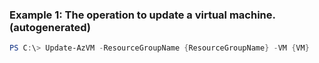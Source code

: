 ### Example 1: The operation to update a virtual machine. (autogenerated)
```powershell
PS C:\> Update-AzVM -ResourceGroupName {ResourceGroupName} -VM {VM}

```


